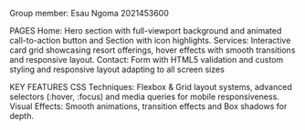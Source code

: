 Group member: Esau Ngoma 2021453600

PAGES 
Home: Hero section with full-viewport background and animated call-to-action button and Section with icon highlights.
Services: Interactive card grid showcasing resort offerings, hover effects with smooth transitions and responsive layout.
Contact: Form with HTML5 validation and custom styling and responsive layout adapting to all screen sizes 

KEY FEATURES 
CSS Techniques: Flexbox & Grid layout systems, advanced selectors (:hover, :focus) and media queries for mobile responsiveness. 
Visual Effects: Smooth animations, transition effects and Box shadows for depth.

